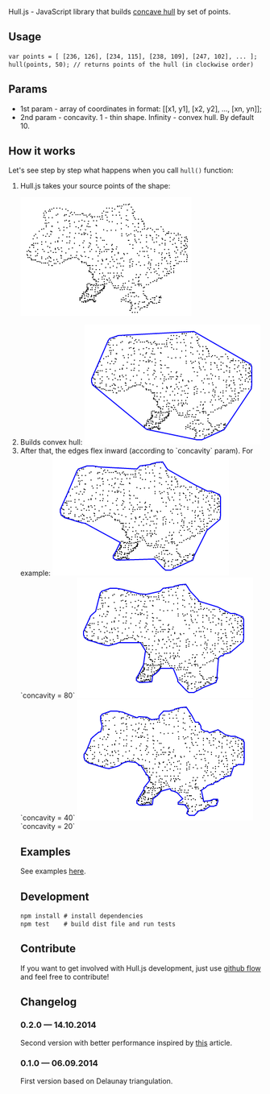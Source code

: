 Hull.js - JavaScript library that builds <a href="http://ubicomp.algoritmi.uminho.pt/local/concavehull.html" target="_blank">concave hull</a> by set of points.

## Usage

	var points = [ [236, 126], [234, 115], [238, 109], [247, 102], ... ];
	hull(points, 50); // returns points of the hull (in clockwise order)

## Params
* 1st param - array of coordinates in format: [[x1, y1], [x2, y2], ..., [xn, yn]];
* 2nd param - concavity. 1 - thin shape. Infinity - convex hull. By default 10. 

## How it works

Let's see step by step what happens when you call `hull()` function:

<ol>

<li>Hull.js takes your source points of the shape:

<img src="https://raw.githubusercontent.com/AndreyGeonya/hull/speedup/readme-imgs/0.png" /></li>

<li>Builds convex hull:

<img src="https://raw.githubusercontent.com/AndreyGeonya/hull/speedup/readme-imgs/1.png" />

<li>After that, the edges flex inward (according to `concavity` param). For example:

<img src="https://raw.githubusercontent.com/AndreyGeonya/hull/speedup/readme-imgs/2_1.png" />
`concavity = 80`

<img src="https://raw.githubusercontent.com/AndreyGeonya/hull/speedup/readme-imgs/2_2.png" />
`concavity = 40`

<img src="https://raw.githubusercontent.com/AndreyGeonya/hull/speedup/readme-imgs/2_3.png" />
`concavity = 20`</li>

## Examples

See examples [here](http://andreygeonya.github.io/hull/)</a>.

## Development
	npm install # install dependencies
	npm test	# build dist file and run tests

## Contribute

If you want to get involved with Hull.js development, just use <a href="https://guides.github.com/introduction/flow/index.html" target="_blank">github flow</a> and feel free to contribute!

## Changelog

### 0.2.0 — 14.10.2014
Second version with better performance inspired by <a href="http://www.it.uu.se/edu/course/homepage/projektTDB/ht13/project10/Project-10-report.pdf" target="_blank">this</a> article.
### 0.1.0 — 06.09.2014
First version based on Delaunay triangulation.